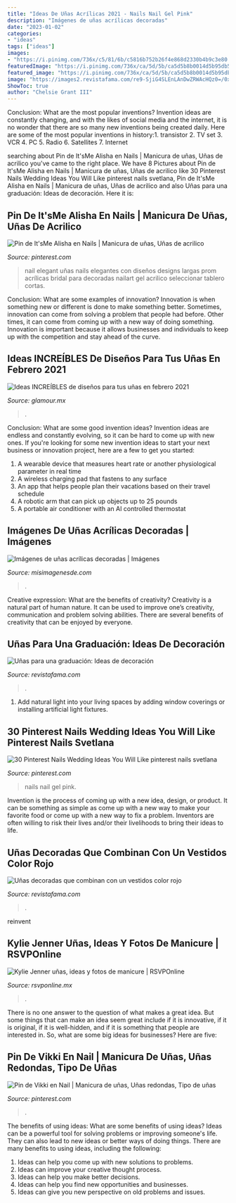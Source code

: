 ```yaml
---
title: "Ideas De Uñas Acrílicas 2021 - Nails Nail Gel Pink"
description: "Imágenes de uñas acrílicas decoradas"
date: "2023-01-02"
categories:
- "ideas"
tags: ["ideas"]
images:
- "https://i.pinimg.com/736x/c5/81/6b/c5816b752b26f4e868d2330b4b9c3e80.jpg"
featuredImage: "https://i.pinimg.com/736x/ca/5d/5b/ca5d5b8b0014d5b95db5e789f6c431d8.jpg"
featured_image: "https://i.pinimg.com/736x/ca/5d/5b/ca5d5b8b0014d5b95db5e789f6c431d8.jpg"
image: "https://images2.revistafama.com/re9-SjiG4SLEnLAnDwZRWAcHQz0=/0x530/uploads/media/2019/08/09/rosa-claro.jpg"
ShowToc: true
author: "Chelsie Grant III"
---
```



Conclusion: What are the most popular inventions?
Invention ideas are constantly changing, and with the likes of social media and the internet, it is no wonder that there are so many new inventions being created daily. Here are some of the most popular inventions in history:1. transistor 2. TV set 3. VCR 4. PC 5. Radio 6. Satellites 7. Internet 
	

		
searching about Pin de It&#039;sMe Alisha en Nails | Manicura de uñas, Uñas de acrilico you've came to the right place. We have 8 Pictures about Pin de It&#039;sMe Alisha en Nails | Manicura de uñas, Uñas de acrilico like 30 Pinterest Nails Wedding Ideas You Will Like pinterest nails svetlana, Pin de It&#039;sMe Alisha en Nails | Manicura de uñas, Uñas de acrilico and also Uñas para una graduación: Ideas de decoración. Here it is:
		
    
## Pin De It&#039;sMe Alisha En Nails | Manicura De Uñas, Uñas De Acrilico

<img loading=lazy src="https://i.pinimg.com/736x/c5/81/6b/c5816b752b26f4e868d2330b4b9c3e80.jpg" onerror="this.onerror=null;this.src='https://tse3.mm.bing.net/th?id=OIP.TCraZbimcZTwnAPT6HylGAHaHa&amp;pid=15.1';" alt="Pin de It&#039;sMe Alisha en Nails | Manicura de uñas, Uñas de acrilico">

_Source: pinterest.com_

>nail elegant uñas nails elegantes con diseños designs largas prom acrílicas bridal para decoradas nailart gel acrilico seleccionar tablero cortas. 

	

Conclusion: What are some examples of innovation?
Innovation is when something new or different is done to make something better. Sometimes, innovation can come from solving a problem that people had before. Other times, it can come from coming up with a new way of doing something. Innovation is important because it allows businesses and individuals to keep up with the competition and stay ahead of the curve.

    
## Ideas INCREÍBLES De Diseños Para Tus Uñas En Febrero 2021

<img loading=lazy src="https://aws.glamour.mx/prod/designs/v1/assets/1200x628/249528.jpg" onerror="this.onerror=null;this.src='https://tse4.mm.bing.net/th?id=OIP.Ooha6OvcICrpgBX-qm5pHAHaD4&amp;pid=15.1';" alt="Ideas INCREÍBLES de diseños para tus uñas en febrero 2021">

_Source: glamour.mx_

>. 

	

Conclusion: What are some good invention ideas?
Invention ideas are endless and constantly evolving, so it can be hard to come up with new ones. If you're looking for some new invention ideas to start your next business or innovation project, here are a few to get you started: 
1. A wearable device that measures heart rate or another physiological parameter in real time 
2. A wireless charging pad that fastens to any surface 
3. An app that helps people plan their vacations based on their travel schedule 
4. A robotic arm that can pick up objects up to 25 pounds 
5. A portable air conditioner with an AI controlled thermostat 

    
## Imágenes De Uñas Acrílicas Decoradas | Imágenes

<img loading=lazy src="https://misimagenesde.com/wp-content/uploads/2017/05/unas-acrilicas-decoradas-4.jpg" onerror="this.onerror=null;this.src='https://tse2.mm.bing.net/th?id=OIP.ZLcAC768oPpt_FgoFbBgkgHaHa&amp;pid=15.1';" alt="Imágenes de uñas acrílicas decoradas | Imágenes">

_Source: misimagenesde.com_

>. 

	

Creative expression: What are the benefits of creativity?
Creativity is a natural part of human nature. It can be used to improve one’s creativity, communication and problem solving abilities. There are several benefits of creativity that can be enjoyed by everyone.

    
## Uñas Para Una Graduación: Ideas De Decoración

<img loading=lazy src="https://images2.revistafama.com/13Gh0jX6y5wLKEQtboP_y_ppqqA=/0x530/uploads/media/2019/06/24/unas-5.jpg" onerror="this.onerror=null;this.src='https://tse2.mm.bing.net/th?id=OIP.fz9NgrlnqGvRyjSOlfQ8RAAAAA&amp;pid=15.1';" alt="Uñas para una graduación: Ideas de decoración">

_Source: revistafama.com_

>. 

	

1. Add natural light into your living spaces by adding window coverings or installing artificial light fixtures.

    
## 30 Pinterest Nails Wedding Ideas You Will Like Pinterest Nails Svetlana

<img loading=lazy src="https://i.pinimg.com/736x/ca/5d/5b/ca5d5b8b0014d5b95db5e789f6c431d8.jpg" onerror="this.onerror=null;this.src='https://tse3.mm.bing.net/th?id=OIP.vANWRQYaGKwB6D3A1RN_7AHaLG&amp;pid=15.1';" alt="30 Pinterest Nails Wedding Ideas You Will Like pinterest nails svetlana">

_Source: pinterest.com_

>nails nail gel pink. 

	

Invention is the process of coming up with a new idea, design, or product. It can be something as simple as come up with a new way to make your favorite food or come up with a new way to fix a problem. Inventors are often willing to risk their lives and/or their livelihoods to bring their ideas to life.

    
## Uñas Decoradas Que Combinan Con Un Vestidos Color Rojo

<img loading=lazy src="https://images2.revistafama.com/re9-SjiG4SLEnLAnDwZRWAcHQz0=/0x530/uploads/media/2019/08/09/rosa-claro.jpg" onerror="this.onerror=null;this.src='https://tse2.mm.bing.net/th?id=OIP.2CTxh7nm7TvP4G3I6KpHEgHaHa&amp;pid=15.1';" alt="Uñas decoradas que combinan con un vestidos color rojo">

_Source: revistafama.com_

>. 

	

reinvent

    
## Kylie Jenner Uñas, Ideas Y Fotos De Manicure | RSVPOnline

<img loading=lazy src="https://cdn2.rsvponline.mx/files/rsvp/styles/serie_image_logo/public/images/galleries/2021/1_8.jpg" onerror="this.onerror=null;this.src='https://tse4.mm.bing.net/th?id=OIP.ynt92Bms8mmWB9Su34D_kQHaFj&amp;pid=15.1';" alt="Kylie Jenner uñas, ideas y fotos de manicure | RSVPOnline">

_Source: rsvponline.mx_

>. 

	

There is no one answer to the question of what makes a great idea. But some things that can make an idea seem great include if it is innovative, if it is original, if it is well-hidden, and if it is something that people are interested in.  So, what are some big ideas for businesses? Here are five: 

    
## Pin De Vikki En Nail | Manicura De Uñas, Uñas Redondas, Tipo De Uñas

<img loading=lazy src="https://i.pinimg.com/736x/4c/d5/3d/4cd53d058f0519276254f88a62b6ce47.jpg" onerror="this.onerror=null;this.src='https://tse2.mm.bing.net/th?id=OIP.PpJJugmaTFQ8-sYfG4Sk6wHaHa&amp;pid=15.1';" alt="Pin de Vikki en Nail | Manicura de uñas, Uñas redondas, Tipo de uñas">

_Source: pinterest.com_

>. 

	

The benefits of using ideas: What are some benefits of using ideas?
Ideas can be a powerful tool for solving problems or improving someone's life. They can also lead to new ideas or better ways of doing things. There are many benefits to using ideas, including the following: 
1. Ideas can help you come up with new solutions to problems.
2. Ideas can improve your creative thought process. 
3. Ideas can help you make better decisions. 
4. Ideas can help you find new opportunities and businesses. 
5. Ideas can give you new perspective on old problems and issues.

